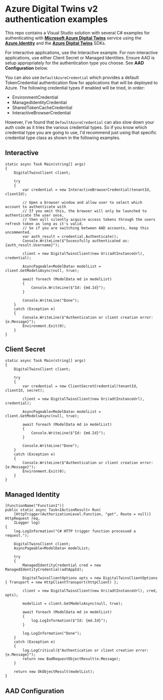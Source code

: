 # Azure Digital Twins v2 authentication examples

This repo contains a Visual Studio solution with several C# examples for authenticating with [**Microsoft Azure Digital Twins**](https://docs.microsoft.com/en-us/azure/digital-twins/overview) service using the [**Azure.Identity**](https://docs.microsoft.com/en-us/dotnet/api/azure.identity?view=azure-dotnet) and the [**Azure Digital Twins**](https://www.nuget.org/packages/Azure.DigitalTwins.Core/1.0.0-preview.3) SDKs.

For interactive applications, use the Interactive example. For non-interactive applications, use either Client Secret or Managed Identities. Ensure AAD is setup appropriately for the authentication type you choose. See **AAD Configuration** below.

You can also use ```DefaultAzureCredential``` which provides a default TokenCredential authentication flow for applications that will be deployed to Azure. The following credential types if enabled will be tried, in order:

- EnvironmentCredential
- ManagedIdentityCredential
- SharedTokenCacheCredential
- InteractiveBrowserCredential

However, I've found that ```DefaultAzureCredential``` can also slow down your auth code as it tries the various credential types. So if you know which credential type you are going to use, I'd recommend just using that specific credential type class as shown in the following examples.

## Interactive

```
static async Task Main(string[] args)
{
    DigitalTwinsClient client;

    try
    {
        var credential = new InteractiveBrowserCredential(tenantId, clientId);

        // Open a browser window and allow user to select which account to authenticate with
        // If you omit this, the browser will only be launched to authenticate the user once, 
        // then will silently acquire access tokens through the users refresh token as long as it's valid.
        // So if you are switching between AAD accounts, keep this uncommented.
        var auth_result = credential.Authenticate();
        Console.WriteLine($"Sucessfully authenticated as: {auth_result.Username}");

        client = new DigitalTwinsClient(new Uri(adtInstanceUrl), credential);

        AsyncPageable<ModelData> modelList = client.GetModelsAsync(null, true);

        await foreach (ModelData md in modelList)
        {
            Console.WriteLine($"Id: {md.Id}");
        }

        Console.WriteLine("Done");
    }
    catch (Exception e)
    {
        Console.WriteLine($"Authentication or client creation error: {e.Message}");
        Environment.Exit(0);
    }
}
```

## Client Secret

```
static async Task Main(string[] args)
{
    DigitalTwinsClient client;

    try
    {
        var credential = new ClientSecretCredential(tenantId, clientId, secret);

        client = new DigitalTwinsClient(new Uri(adtInstanceUrl), credential);

        AsyncPageable<ModelData> modelList = client.GetModelsAsync(null, true);

        await foreach (ModelData md in modelList)
        {
            Console.WriteLine($"Id: {md.Id}");
        }

        Console.WriteLine("Done");
    }
    catch (Exception e)
    {
        Console.WriteLine($"Authentication or client creation error: {e.Message}");
        Environment.Exit(0);
    }
}
```

## Managed Identity

```
[FunctionName("Function1")]
public static async Task<IActionResult> Run(
    [HttpTrigger(AuthorizationLevel.Function, "get", Route = null)] HttpRequest req,
    ILogger log)
{
    log.LogInformation("C# HTTP trigger function processed a request.");

    DigitalTwinsClient client;
    AsyncPageable<ModelData> modelList;

    try
    {
        ManagedIdentityCredential cred = new ManagedIdentityCredential(adtAppId);

        DigitalTwinsClientOptions opts = new DigitalTwinsClientOptions { Transport = new HttpClientTransport(httpClient) };

        client = new DigitalTwinsClient(new Uri(adtInstanceUrl), cred, opts);

        modelList = client.GetModelsAsync(null, true);

        await foreach (ModelData md in modelList)
        {
            log.LogInformation($"Id: {md.Id}");
        }

        log.LogInformation("Done");
    }
    catch (Exception e)
    {
        log.LogCritical($"Authentication or client creation error: {e.Message}");
        return new BadRequestObjectResult(e.Message);
    }

    return new OkObjectResult(modelList);
}
```
## AAD Configuration




